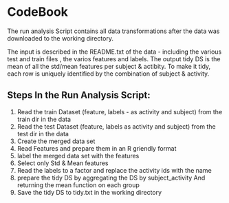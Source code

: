 # CodeBook

The run analysis Script contains all data transformations after the data was downloaded to the working directory. 

The input is described in the README.txt of the data - including the various test and train files , the varios features and labels. 
The output tidy DS is the mean of all the std/mean features per subject & actibity. 
To make it tidy, each row is uniquely identified by the combination of subject & activity.

## Steps In the Run Analysis Script:

1. Read the train Dataset (feature, labels - as activity and subject) from the train dir in the data
2. Read the test Dataset (feature, labels  as activity and subject) from the test dir in the data
3. Create the merged data set
4. Read Features and prepare them in an R griendly format
5. label the merged data set with the features
6. Select only Std & Mean features
7. Read the labels to a factor and replace the activity ids with the name
8. prepare the tidy DS by aggregating the DS by subject_activity And returning the mean function on each group
9. Save the tidy DS to tidy.txt in the working directory

